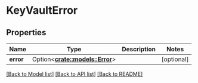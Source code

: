 # KeyVaultError

## Properties

Name | Type | Description | Notes
------------ | ------------- | ------------- | -------------
**error** | Option<[**crate::models::Error**](Error.md)> |  | [optional]

[[Back to Model list]](../README.md#documentation-for-models) [[Back to API list]](../README.md#documentation-for-api-endpoints) [[Back to README]](../README.md)


